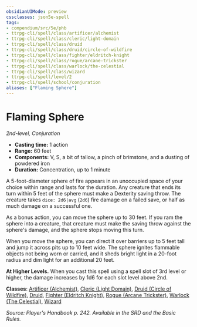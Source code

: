 ```yaml
---
obsidianUIMode: preview
cssclasses: json5e-spell
tags:
- compendium/src/5e/phb
- ttrpg-cli/spell/class/artificer/alchemist
- ttrpg-cli/spell/class/cleric/light-domain
- ttrpg-cli/spell/class/druid
- ttrpg-cli/spell/class/druid/circle-of-wildfire
- ttrpg-cli/spell/class/fighter/eldritch-knight
- ttrpg-cli/spell/class/rogue/arcane-trickster
- ttrpg-cli/spell/class/warlock/the-celestial
- ttrpg-cli/spell/class/wizard
- ttrpg-cli/spell/level/2
- ttrpg-cli/spell/school/conjuration
aliases: ["Flaming Sphere"]
---
```

# Flaming Sphere
*2nd-level, Conjuration*  

- **Casting time:** 1 action
- **Range:** 60 feet
- **Components:** V, S, a bit of tallow, a pinch of brimstone, and a dusting of powdered iron
- **Duration:** Concentration, up to 1 minute

A 5-foot-diameter sphere of fire appears in an unoccupied space of your choice within range and lasts for the duration. Any creature that ends its turn within 5 feet of the sphere must make a Dexterity saving throw. The creature takes `dice: 2d6|avg` (`2d6`) fire damage on a failed save, or half as much damage on a successful one.

As a bonus action, you can move the sphere up to 30 feet. If you ram the sphere into a creature, that creature must make the saving throw against the sphere's damage, and the sphere stops moving this turn.

When you move the sphere, you can direct it over barriers up to 5 feet tall and jump it across pits up to 10 feet wide. The sphere ignites flammable objects not being worn or carried, and it sheds bright light in a 20-foot radius and dim light for an additional 20 feet.

**At Higher Levels.** When you cast this spell using a spell slot of 3rd level or higher, the damage increases by 1d6 for each slot level above 2nd.

**Classes**: [Artificer (Alchemist)](compendium/classes/artificer-alchemist-tce.md), [Cleric (Light Domain)](compendium/classes/cleric-light-domain.md), [Druid (Circle of Wildfire)](compendium/classes/druid-circle-of-wildfire-tce.md), [Druid](compendium/classes/druid.md), [Fighter (Eldritch Knight)](compendium/classes/fighter-eldritch-knight.md), [Rogue (Arcane Trickster)](compendium/classes/rogue-arcane-trickster.md), [Warlock (The Celestial)](compendium/classes/warlock-the-celestial-xge.md), [Wizard](compendium/classes/wizard.md)

*Source: Player's Handbook p. 242. Available in the SRD and the Basic Rules.*